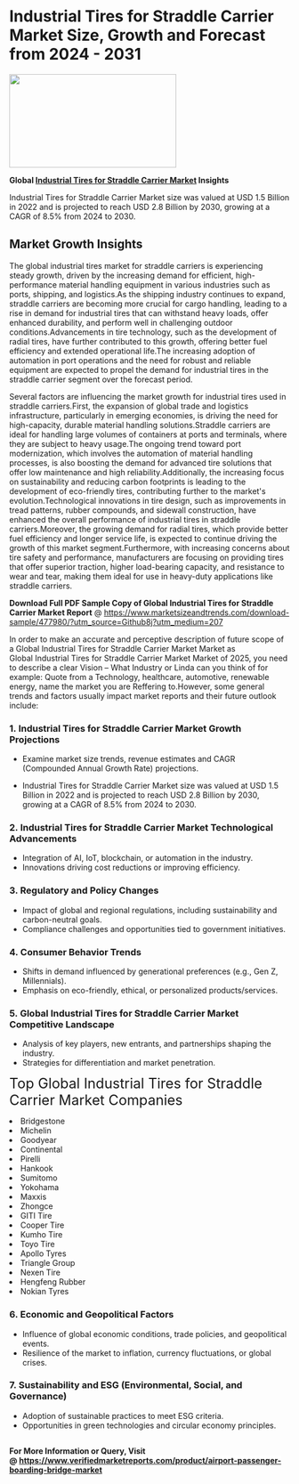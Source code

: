 <H1>Industrial Tires for Straddle Carrier Market Size, Growth and Forecast from 2024 - 2031</H1><img class="aligncenter size-medium wp-image-584254" src="https://thirdeyenews.in/wp-content/uploads/2024/09/Global-Market-Research-300x168.jpeg" alt="" width="300" height="168" /><p><strong>Global&nbsp;<a href="https://www.marketsizeandtrends.com/download-sample/477980/?utm_source=Github8j?utm_medium=207">Industrial Tires for Straddle Carrier Market</a> Insights</strong></p><p>Industrial Tires for Straddle Carrier Market size was valued at USD 1.5 Billion in 2022 and is projected to reach USD 2.8 Billion by 2030, growing at a CAGR of 8.5% from 2024 to 2030.</p><p><h2>Market Growth Insights</h2> <p>The global industrial tires market for straddle carriers is experiencing steady growth, driven by the increasing demand for efficient, high-performance material handling equipment in various industries such as ports, shipping, and logistics.As the shipping industry continues to expand, straddle carriers are becoming more crucial for cargo handling, leading to a rise in demand for industrial tires that can withstand heavy loads, offer enhanced durability, and perform well in challenging outdoor conditions.Advancements in tire technology, such as the development of radial tires, have further contributed to this growth, offering better fuel efficiency and extended operational life.The increasing adoption of automation in port operations and the need for robust and reliable equipment are expected to propel the demand for industrial tires in the straddle carrier segment over the forecast period.</p> <p>Several factors are influencing the market growth for industrial tires used in straddle carriers.First, the expansion of global trade and logistics infrastructure, particularly in emerging economies, is driving the need for high-capacity, durable material handling solutions.Straddle carriers are ideal for handling large volumes of containers at ports and terminals, where they are subject to heavy usage.The ongoing trend toward port modernization, which involves the automation of material handling processes, is also boosting the demand for advanced tire solutions that offer low maintenance and high reliability.Additionally, the increasing focus on sustainability and reducing carbon footprints is leading to the development of eco-friendly tires, contributing further to the market's evolution.Technological innovations in tire design, such as improvements in tread patterns, rubber compounds, and sidewall construction, have enhanced the overall performance of industrial tires in straddle carriers.Moreover, the growing demand for radial tires, which provide better fuel efficiency and longer service life, is expected to continue driving the growth of this market segment.Furthermore, with increasing concerns about tire safety and performance, manufacturers are focusing on providing tires that offer superior traction, higher load-bearing capacity, and resistance to wear and tear, making them ideal for use in heavy-duty applications like straddle carriers.</p> <p><span class=""><strong>Download Full PDF Sample Copy of Global Industrial Tires for Straddle Carrier Market Report</strong> @ <a href="https://www.marketsizeandtrends.com/download-sample/477980/?utm_source=Github8j?utm_medium=207" target="_blank">https://www.marketsizeandtrends.com/download-sample/477980/?utm_source=Github8j?utm_medium=207</a></span></p><p>In order to make an accurate and perceptive description of future scope of a Global&nbsp;Industrial Tires for Straddle Carrier Market Market as Global&nbsp;Industrial Tires for Straddle Carrier Market Market of 2025, you need to describe a clear Vision &ndash; What Industry or Linda can you think of for example: Quote from a Technology, healthcare, automotive, renewable energy, name the market you are Reffering to.However, some general trends and factors usually impact market reports and their future outlook include:</p><h3>1.&nbsp;<strong>Industrial Tires for Straddle Carrier Market Growth Projections</strong></h3><ul><li>Examine market size trends, revenue estimates and CAGR (Compounded Annual Growth Rate) projections.</li><li><p>Industrial Tires for Straddle Carrier Market size was valued at USD 1.5 Billion in 2022 and is projected to reach USD 2.8 Billion by 2030, growing at a CAGR of 8.5% from 2024 to 2030.</p></li></ul><h3>2.&nbsp;<strong>Industrial Tires for Straddle Carrier Market Technological Advancements</strong></h3><ul><li>Integration of AI, IoT, blockchain, or automation in the industry.</li><li>Innovations driving cost reductions or improving efficiency.</li></ul><h3>3.&nbsp;<strong>Regulatory and Policy Changes</strong></h3><ul><li>Impact of global and regional regulations, including sustainability and carbon-neutral goals.</li><li>Compliance challenges and opportunities tied to government initiatives.</li></ul><h3>4.&nbsp;<strong>Consumer Behavior Trends</strong></h3><ul><li>Shifts in demand influenced by generational preferences (e.g., Gen Z, Millennials).</li><li>Emphasis on eco-friendly, ethical, or personalized products/services.</li></ul><h3>5.&nbsp;<strong>Global Industrial Tires for Straddle Carrier Market Competitive Landscape</strong></h3><ul><li>Analysis of key players, new entrants, and partnerships shaping the industry.</li><li>Strategies for differentiation and market penetration.</li></ul><p data-pm-slice="1 1 []"><span style="color: inherit; font-family: inherit; font-size: 25px;">Top Global Industrial Tires for Straddle Carrier Market Companies</span></p><div class="" data-test-id=""><p><li>Bridgestone</li><li> Michelin</li><li> Goodyear</li><li> Continental</li><li> Pirelli</li><li> Hankook</li><li> Sumitomo</li><li> Yokohama</li><li> Maxxis</li><li> Zhongce</li><li> GITI Tire</li><li> Cooper Tire</li><li> Kumho Tire</li><li> Toyo Tire</li><li> Apollo Tyres</li><li> Triangle Group</li><li> Nexen Tire</li><li> Hengfeng Rubber</li><li> Nokian Tyres</li></p></div><h3>6.&nbsp;<strong>Economic and Geopolitical Factors</strong></h3><ul><li>Influence of global economic conditions, trade policies, and geopolitical events.</li><li>Resilience of the market to inflation, currency fluctuations, or global crises.</li></ul><h3>7.&nbsp;<strong>Sustainability and ESG (Environmental, Social, and Governance)</strong></h3><ul><li>Adoption of sustainable practices to meet ESG criteria.</li><li>Opportunities in green technologies and circular economy principles.</li></ul><h2><strong style="font-size: 14px;">For More Information or Query, Visit @&nbsp;</strong><a style="background-color: #ffffff; font-size: 14px;" href="https://www.marketsizeandtrends.com/report/industrial-tires-for-straddle-carrier-market/" target="_blank">https://www.verifiedmarketreports.com/product/airport-passenger-boarding-bridge-market</a></h2>